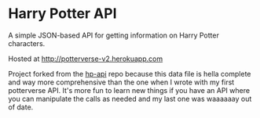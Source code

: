 # Harry Potter API

A simple JSON-based API for getting information on Harry Potter characters.

Hosted at http://potterverse-v2.herokuapp.com

Project forked from the [hp-api](https://github.com/bethfraser/hp-api) repo because this data file is hella complete and way more comprehensive than the one when I wrote with my first potterverse API. It's more fun to learn new things if you have an API where you can manipulate the calls as needed and my last one was waaaaaay out of date.
